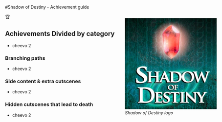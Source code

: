 #Shadow of Destiny - Achievement guide
<figure style="position: absolute; right:0;">
    <img src="../../../Assets/Images/Logo_ShadowOfDestiny.jpg" alt="Shadow of Destiny (PSP) Logo]">
    <figcaption><i>Shadow of Destiny logo</i></figcaption>
</figure>


:trophy:

<h2>Achievements Divided by category</h2> 
<ul>
    <li>cheevo 2</li>
</ul>
<h3>Branching paths</h3>
<ul>
    <li>cheevo 2</li>
</ul>
<h3>Side content & extra cutscenes</h3>
<ul>
    <li>cheevo 2</li>
</ul>
<h3>Hidden cutscenes that lead to death</h3>
<ul>
    <li>cheevo 2</li>
</ul>




    
